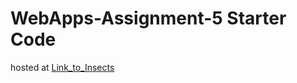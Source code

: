 # WebApps-Assignment-5 Starter Code

hosted at [Link_to_Insects](https://44-563-web-apps-f22.github.io/44563-webapps-assignment-5-Rama0510/insects.html)
